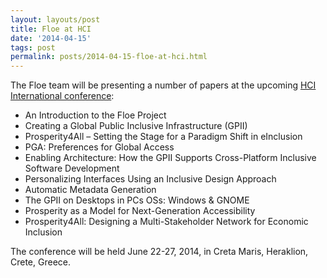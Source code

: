 ```yaml
---
layout: layouts/post
title: Floe at HCI
date: '2014-04-15'
tags: post
permalink: posts/2014-04-15-floe-at-hci.html
---
```

<p>The Floe team will be presenting a number of papers at the upcoming
 <a href="http://2014.hci.international/">HCI International conference</a>:</p>
<ul>
<li>An Introduction to the Floe Project </li>
<li>Creating a Global Public Inclusive Infrastructure (GPII) </li>
<li>Prosperity4All – Setting the Stage for a Paradigm Shift in eInclusion </li>
<li>PGA: Preferences for Global Access </li>
<li>Enabling Architecture: How the GPII Supports Cross-Platform Inclusive Software Development </li>
<li>Personalizing Interfaces Using an Inclusive Design Approach </li>
<li>Automatic Metadata Generation </li>
<li>The GPII on Desktops in PCs OSs: Windows & GNOME </li>
<li>Prosperity as a Model for Next-Generation Accessibility </li>
<li>Prosperity4All: Designing a Multi-Stakeholder Network for Economic Inclusion </li>
</ul>
<p>The conference will be held June 22-27, 2014, in Creta Maris, Heraklion, Crete, Greece.</p>
